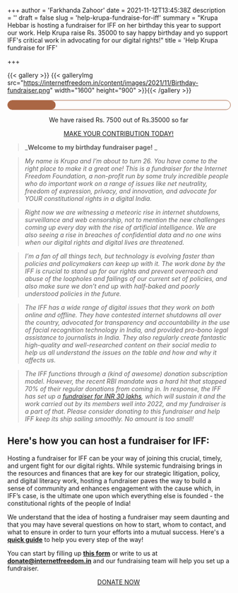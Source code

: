 +++
author = 'Farkhanda Zahoor'
date = 2021-11-12T13:45:38Z
description = ''
draft = false
slug = 'help-krupa-fundraise-for-iff'
summary = "Krupa Hebbar is hosting a fundraiser for IFF on her birthday this year to support our work. Help Krupa raise Rs. 35000 to say happy birthday and yo support IFF's critical work in advocating for our digital rights!"
title = 'Help Krupa fundraise for IFF'

+++


{{< gallery >}}
{{< galleryImg  src="https://internetfreedom.in/content/images/2021/11/Birthday-fundraiser.png" width="1600" height="900" >}}{{< /gallery >}}

<style>
    
#progress {
    border-radius: 13px;
    border: 1px solid #a64;
    height: 20px;
    width: 100%;
}

#progress::after {
    content: '';
    display: block;
    background: #a64;
    width: calc((7500/ 35000) * 100%);
    height: 100%;
    border-radius: 9px;
}
</style>

<div id="progress">
</div>

<p style="text-align:center;">We have raised Rs. 7500 out of Rs.35000 so far</p>

<div style="text-align:center;">
    <a href="https://internetfreedom.in/donate/" class="button">MAKE YOUR CONTRIBUTION TODAY!</a>
</div>



> _**Welcome to my birthday fundraiser page!** _

> _My name is Krupa and I’m about to turn 26. You have come to the right place to make it a great one! This is a fundraiser for the Internet Freedom Foundation, a non-profit run by some truly incredible people who do important work on a range of issues like net neutrality, freedom of expression, privacy, and innovation, and advocate for YOUR constitutional rights in a digital India._

> _Right now we are witnessing a meteoric rise in internet shutdowns, surveillance and web censorship, not to mention the new challenges coming up every day with the rise of artificial intelligence. We are also seeing a rise in breaches of confidential data and no one wins when our digital rights and digital lives are threatened._

> _I’m a fan of all things tech, but technology is evolving faster than policies and policymakers can keep up with it. The work done by the IFF is crucial to stand up for our rights and prevent overreach and abuse of the loopholes and failings of our current set of policies, and also make sure we don’t end up with half-baked and poorly understood policies in the future._

> _The IFF has a wide range of digital issues that they work on both online and offline. They have contested internet shutdowns all over the country, advocated for transparency and accountability in the use of facial recognition technology in India, and provided pro-bono legal assistance to journalists in India. They also regularly create fantastic high-quality and well-researched content on their social media to help us all understand the issues on the table and how and why it affects us._

> _The IFF functions through a (kind of awesome) donation subscription model. However, the recent RBI mandate was a hard hit that stopped 70% of their regular donations from coming in. In response, the IFF has set up a [fundraiser for INR 30 lakhs](https://internetfreedom.in/iff-needs-your-help-keep-us-going/), which will sustain it and the work carried out by its members well into 2022, and my fundraiser is a part of that. Please consider donating to this fundraiser and help IFF keep its ship sailing smoothly. No amount is too small!_

## Here's how you can host a fundraiser for IFF:

Hosting a fundraiser for IFF can be your way of joining this crucial, timely, and urgent fight for our digital rights. While systemic fundraising brings in the resources and finances that are key for our strategic litigation, policy, and digital literacy work, hosting a fundraiser paves the way to build a sense of community and enhances engagement with the cause which, in IFF’s case, is the ultimate one upon which everything else is founded - the constitutional rights of the people of India!

We understand that the idea of hosting a fundraiser may seem daunting and that you may have several questions on how to start, whom to contact, and what to ensure in order to turn your efforts into a mutual success. Here's a [**quick guide**](https://drive.google.com/file/d/17-MJwegkEqO-x88_54dptrZl753yzob0/view?usp=sharing) to help you every step of the way!

You can start by filling up [**this form**](https://blocksurvey.io/survey/1PfQfn62JSDjjyK4nuHoY5t21wKeuocLLm/7870b707-4181-46ee-a694-decfa641542d) or write to us at [**donate@internetfreedom.in**](mailto:donate@internetfreedom.in) and our fundraising team will help you set up a fundraiser.

<div style="text-align:center;">
    <a href="https://internetfreedom.in/donate/" class="button">DONATE NOW</a>
</div>

